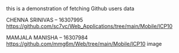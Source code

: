 this is a demonstration of fetching Github users data

CHENNA SRINIVAS – 16307995
https://github.com/sc7vc/Web_Applications/tree/main/Mobile/ICP10

MAMJALA MANISHA – 16307984
https://github.com/mmg6m/Web/tree/main/Mobile/ICP10 image
